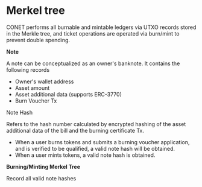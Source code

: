 # Merkel tree

CONET performs all burnable and mintable ledgers via UTXO records stored in the Merkle tree, and ticket operations are operated via burn/mint to prevent double spending.

**Note**

A note can be conceptualized as an owner's banknote. It contains the following records

* Owner's wallet address
* Asset amount
* Asset additional data (supports ERC-3770)
* Burn Voucher Tx

Note Hash

Refers to the hash number calculated by encrypted hashing of the asset additional data of the bill and the burning certificate Tx.

* When a user burns tokens and submits a burning voucher application, and is verified to be qualified, a valid note hash will be obtained.
* When a user mints tokens, a valid note hash is obtained.

**Burning/Minting Merkel Tree**

Record all valid note hashes
